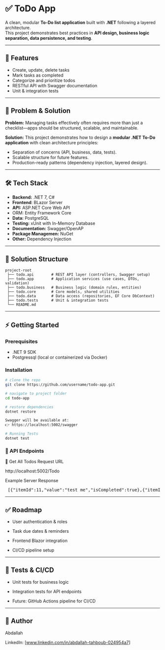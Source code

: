 # ✅ ToDo App  

A clean, modular **To-Do list application** built with **.NET** following a layered architecture.  
This project demonstrates best practices in **API design, business logic separation, data persistence, and testing**.  

---

## 🚀 Features  
- Create, update, delete tasks  
- Mark tasks as completed  
- Categorize and prioritize todos  
- RESTful API with Swagger documentation  
- Unit & integration tests  

---

## 🎯 Problem & Solution  
**Problem:** Managing tasks effectively often requires more than just a checklist—apps should be structured, scalable, and maintainable.  

**Solution:** This project demonstrates how to design a **modular .NET To-Do application** with clean architecture principles:  
- Separation of concerns (API, business, data, tests).  
- Scalable structure for future features.  
- Production-ready patterns (dependency injection, layered design).  

---

## 🛠️ Tech Stack  
- **Backend:** .NET 7, C#
- **Frontend**: BLazor Server
- **API:** ASP.NET Core Web API
- ORM: Entity Framework Core  
- **Data:** PostgreSQL
- **Testing:** xUnit with In-Memory Database
- **Documentation:** Swagger/OpenAP
- **Package Managemen:** NuGet
- **Other:** Dependency Injection  

---

## 📂 Solution Structure 
```plaintext
project-root
 ├── todo.api        # REST API layer (controllers, Swagger setup)
 ├── todo.app        # Application services (use cases, DTOs, validation)
 ├── todo.business   # Business logic (domain rules, entities)
 ├── todo.core       # Core models, shared utilities
 ├── todo.data       # Data access (repositories, EF Core DbContext)
 ├── todo.tests      # Unit & integration tests
 └── README.md

```

---

## ⚡ Getting Started  

### Prerequisites  
- .NET 9 SDK  
- Postgressql (local or containerized via Docker)  

### Installation  
```bash
# clone the repo
git clone https://github.com/username/todo-app.git

# navigate to project folder
cd todo-app

# restore dependencies
dotnet restore

Swagger will be available at:
👉 https://localhost:5002/swagger

# Running Tests
dotnet test

```
### 📡 API Endpoints

🔹 Get All Todos
Request URL

http://localhost:5002/Todo

Example Server Response

<pre> [{"itemId":11,"value":"test me","isCompleted":true},{"itemId":12,"value":"hello","isCompleted":true},{"itemId":13,"value":"string","isCompleted":true},{"itemId":14,"value":"string","isCompleted":true},{"itemId":15,"value":"string","isCompleted":true},{"itemId":16,"value":"string","isCompleted":true},{"itemId":17,"value":"string","isCompleted":true},{"itemId":18,"value":"string","isCompleted":true},{"itemId":19,"value":"string","isCompleted":true},{"itemId":20,"value":"string","isCompleted":true},{"itemId":21,"value":"string","isCompleted":true},{"itemId":22,"value":"string","isCompleted":true},{"itemId":23,"value":"string","isCompleted":true}] </pre>

---
## ✅ Roadmap

- User authentication & roles

- Task due dates & reminders

- Frontend Blazor integration

- CI/CD pipeline setup
---

## 🧪 Tests & CI/CD

- Unit tests for business logic

- Integration tests for API endpoints
- Future: GitHub Actions pipeline for CI/CD

---

## 👤 Author

Abdallah

LinkedIn: [www.linkedin.com/in/abdallah-tahboub-024954a7]
